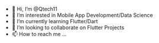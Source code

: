 - 👋 Hi, I’m @Qtech11
- 👀 I’m interested in Mobile App Development/Data Science
- 🌱 I’m currently learning Flutter/Dart 
- 💞️ I’m looking to collaborate on Flutter Projects
- 📫 How to reach me ...

<!---
Qtech11/Qtech11 is a ✨ special ✨ repository because its `README.md` (this file) appears on your GitHub profile.
You can click the Preview link to take a look at your changes.
--->
